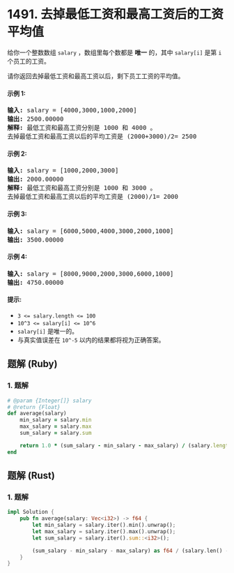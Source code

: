 # 1491. 去掉最低工资和最高工资后的工资平均值
给你一个整数数组 `salary` ，数组里每个数都是 **唯一** 的，其中 `salary[i]` 是第 `i` 个员工的工资。

请你返回去掉最低工资和最高工资以后，剩下员工工资的平均值。

#### 示例 1:
<pre>
<strong>输入:</strong> salary = [4000,3000,1000,2000]
<strong>输出:</strong> 2500.00000
<strong>解释:</strong> 最低工资和最高工资分别是 1000 和 4000 。
去掉最低工资和最高工资以后的平均工资是 (2000+3000)/2= 2500
</pre>

#### 示例 2:
<pre>
<strong>输入:</strong> salary = [1000,2000,3000]
<strong>输出:</strong> 2000.00000
<strong>解释:</strong> 最低工资和最高工资分别是 1000 和 3000 。
去掉最低工资和最高工资以后的平均工资是 (2000)/1= 2000
</pre>

#### 示例 3:
<pre>
<strong>输入:</strong> salary = [6000,5000,4000,3000,2000,1000]
<strong>输出:</strong> 3500.00000
</pre>

#### 示例 4:
<pre>
<strong>输入:</strong> salary = [8000,9000,2000,3000,6000,1000]
<strong>输出:</strong> 4750.00000
</pre>

#### 提示:
* `3 <= salary.length <= 100`
* `10^3 <= salary[i] <= 10^6`
* `salary[i]` 是唯一的。
* 与真实值误差在 `10^-5` 以内的结果都将视为正确答案。

## 题解 (Ruby)

### 1. 题解
```Ruby
# @param {Integer[]} salary
# @return {Float}
def average(salary)
    min_salary = salary.min
    max_salary = salary.max
    sum_salary = salary.sum

    return 1.0 * (sum_salary - min_salary - max_salary) / (salary.length - 2)
end
```

## 题解 (Rust)

### 1. 题解
```Rust
impl Solution {
    pub fn average(salary: Vec<i32>) -> f64 {
        let min_salary = salary.iter().min().unwrap();
        let max_salary = salary.iter().max().unwrap();
        let sum_salary = salary.iter().sum::<i32>();

        (sum_salary - min_salary - max_salary) as f64 / (salary.len() - 2) as f64
    }
}
```
